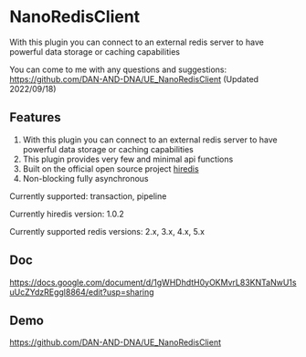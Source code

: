 # NanoRedisClient

With this plugin you can connect to an external redis server to have powerful data storage or caching capabilities  

You can come to me with any questions and suggestions: https://github.com/DAN-AND-DNA/UE_NanoRedisClient (Updated 2022/09/18)

## Features

1. With this plugin you can connect to an external redis server to have powerful data storage or caching capabilities
2. This plugin provides very few and minimal api functions
3. Built on the official open source project [hiredis](https://github.com/redis/hiredis)
4. Non-blocking fully asynchronous






Currently supported:	transaction, pipeline

Currently hiredis version:	1.0.2

Currently supported redis versions:	2.x, 3.x, 4.x, 5.x



## Doc
https://docs.google.com/document/d/1gWHDhdtH0yOKMvrL83KNTaNwU1suUcZYdzREggl8864/edit?usp=sharing

## Demo
https://github.com/DAN-AND-DNA/UE_NanoRedisClient
